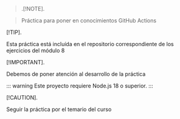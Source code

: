 > .[!NOTE].

> Práctica para poner en conocimientos GitHub Actions

[!TIP].

Esta práctica está incluída en el repositorio correspondiente de los ejercicios del módulo 8

[!IMPORTANT].

Debemos de poner atención al desarrollo de la práctica

::: warning
Este proyecto requiere Node.js 18 o superior.
:::


[!CAUTION].

Seguir la práctica por el temario del curso
